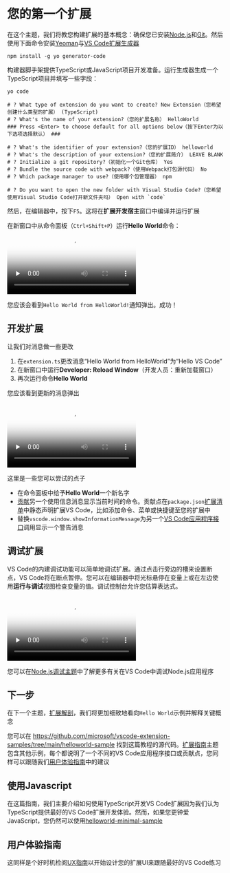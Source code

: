# 您的第一个扩展
在这个主题，我们将教您构建扩展的基本概念：确保您已安装[Node.js](https://nodejs.org/)和[Git](https://git-scm.com/)。然后使用下面命令安装[Yeoman](https://yeoman.io/)与[VS Code扩展生成器](https://www.npmjs.com/package/generator-code)
```batch
npm install -g yo generator-code
```
构建器脚手架提供TypeScript或JavaScript项目开发准备。运行生成器生成一个TypeScript项目并填写一些字段：
```shell
yo code

# ? What type of extension do you want to create? New Extension（您希望创建什么类型的扩展） (TypeScript)
# ? What's the name of your extension?（您的扩展名称） HelloWorld
### Press <Enter> to choose default for all options below（按下Enter为以下选项选择默认） ###

# ? What's the identifier of your extension?（您的扩展ID） helloworld
# ? What's the description of your extension?（您的扩展简介） LEAVE BLANK
# ? Initialize a git repository?（初始化一个Git仓库） Yes
# ? Bundle the source code with webpack?（使用Webpack打包源代码） No
# ? Which package manager to use?（使用哪个包管理器） npm

# ? Do you want to open the new folder with Visual Studio Code?（您希望使用Visual Studio Code打开新文件夹吗） Open with `code`

```
然后，在编辑器中，按下`F5`。这将在**扩展开发宿主**窗口中编译并运行扩展

在新窗口中从命令面板（`Ctrl+Shift+P`）运行**Hello World**命令：
<video id="video" controls="" preload="none" poster="封面">
      <source src="https://code.visualstudio.com/api/get-started/your-first-extension/launch.mp4" type="video/mp4">
</video>

您应该会看到`Hello World from HelloWorld!`通知弹出。成功！
## 开发扩展
让我们对消息做一些更改

1. 在`extension.ts`更改消息“Hello World from HelloWorld”为“Hello VS Code”
2. 在新窗口中运行**Developer: Reload Window**（开发人员：重新加载窗口）
3. 再次运行命令**Hello World**

您应该看到更新的消息弹出

<video id="video" controls="" preload="none" poster="封面">
      <source src="https://code.visualstudio.com/api/get-started/your-first-extension/reload.mp4" type="video/mp4">
</video>

这里是一些您可以尝试的点子
- 在命令面板中给予**Hello World**一个新名字
- [贡献](/9.%20%E5%8F%82%E8%80%83/2.%20%E8%B4%A1%E7%8C%AE%E7%82%B9.md)另一个使用信息消息显示当前时间的命令。贡献点在`package.json`[扩展清单](/9.%20%E5%8F%82%E8%80%83/4.%20%E6%89%A9%E5%B1%95%E6%B8%85%E5%8D%95.md)中静态声明扩展VS Code，比如添加命令、菜单或快捷键至您的扩展中
- 替换`vscode.window.showInformationMessage`为另一个[VS Code应用程序接口](/9.%20%E5%8F%82%E8%80%83/1.%20VS%20Code%E5%BA%94%E7%94%A8%E7%A8%8B%E5%BA%8F%E6%8E%A5%E5%8F%A3.md)调用显示一个警告消息
## 调试扩展
VS Code的内建调试功能可以简单地调试扩展。通过点击行旁边的槽来设置断点，VS Code将在断点暂停。您可以在编辑器中将光标悬停在变量上或在左边使用**运行与调试**视图检查变量的值。调试控制台允许您估算表达式。

<video id="video" controls="" preload="none" poster="封面">
      <source src="https://code.visualstudio.com/api/get-started/your-first-extension/debug.mp4" type="video/mp4">
</video>

您可以在[Node.js调试主题](https://code.visualstudio.com/docs/nodejs/nodejs-debugging)中了解更多有关在VS Code中调试Node.js应用程序
## 下一步
在下一个主题，[扩展解剖](/2.%20%E5%BC%80%E5%A7%8B/2.%20%E6%8B%93%E5%B1%95%E8%A7%A3%E5%89%96.md)，我们将更加细致地看向`Hello World`示例并解释关键概念

您可以在 https://github.com/microsoft/vscode-extension-samples/tree/main/helloworld-sample 找到这篇教程的源代码。[扩展指南](/4.%20%E6%89%A9%E5%B1%95%E6%8C%87%E5%8D%97/1.%20%E6%A6%82%E8%A7%88.md)主题包含其他示例，每个都说明了一个不同的VS Code应用程序接口或贡献点，您同样可以跟随我们[用户体验指南](/5.%20%E7%94%A8%E6%88%B7%E4%BD%93%E9%AA%8C%E6%8C%87%E5%8D%97/1.%20%E6%A6%82%E8%A7%88.md)中的建议
## 使用Javascript
在这篇指南，我们主要介绍如何使用TypeScript开发VS Code扩展因为我们认为TypeScript提供最好的VS Code扩展开发体验。然而，如果您更钟爱JavaScript，您仍然可以使用[helloworld-minimal-sample](https://github.com/microsoft/vscode-extension-samples/tree/main/helloworld-minimal-sample)
## 用户体验指南
这同样是个好时机检阅[UX指南](/5.%20UX%20%E6%8C%87%E5%8D%97/1.%20%E6%A6%82%E8%A7%88.md)以开始设计您的扩展UI来跟随最好的VS Code练习